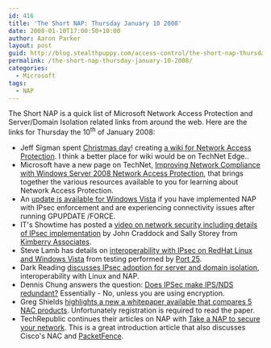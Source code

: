 ```yaml
---
id: 416
title: 'The Short NAP: Thursday January 10 2008'
date: 2008-01-10T17:00:50+10:00
author: Aaron Parker
layout: post
guid: http://blog.stealthpuppy.com/access-control/the-short-nap-thursday-january-10-2008
permalink: /the-short-nap-thursday-january-10-2008/
categories:
  - Microsoft
tags:
  - NAP
---
```

The Short NAP is a quick list of Microsoft Network Access Protection and Server/Domain Isolation related links from around the web. Here are the links for Thursday the 10<sup>th</sup> of January 2008:

  * Jeff Sigman spent [Christmas day](http://www.wikia.com/wiki/Network_Access_Protection_Wiki)! creating [a wiki for Network Access Protection](http://networkap.wikia.com/). I think a better place for wiki would be on TechNet Edge..
  * Microsoft have a new page on TechNet, [Improving Network Compliance with Windows Server 2008 Network Access Protection](http://www.microsoft.com/technet/security/learning/networkcompliance.mspx), that brings together the various resources available to you for learning about Network Access Protection.
  * An [update is available for Windows Vista](http://support.microsoft.com/KB/943129) if you have implemented NAP with IPsec enforcement and are experiencing connectivity issues after running GPUPDATE /FORCE.
  * IT's Showtime has posted a [video on network security including details of IPsec implementation](http://www.microsoft.com/uk/technet/itsshowtime/sessionh.aspx?videoid=473) by John Craddock and Sally Storey from [Kimberry Associates](http://www.kimberry.co.uk).
  * Steve Lamb has details on [interoperability with IPsec on RedHat Linux and Windows Vista](http://blogs.technet.com/steve_lamb/archive/2007/12/28/how-to-implement-ipsec-between-linux-and-windows-vista-why-use-ipsec-network-security.aspx) from testing performed by [Port 25](http://port25.technet.com).
  * Dark Reading [discusses IPsec adoption for server and domain isolation](http://www.darkreading.com/document.asp?doc_id=141929), interoperability with Linux and NAP.
  * Dennis Chung answers the question: [Does IPSec make IPS/NDS redundant?](http://windowsmvp.spaces.live.com/Blog/cns!80195647FE07388F!547.entry) Essentially - No, unless you are using encryption.
  * Greg Shields [highlights a new a whitepaper available that compares 5 NAC products](http://www.realtime-windowsserver.com/market_news_trends/2007/12/what_other_options_to_microsof.htm). Unfortunately registration is required to read the paper.
  * TechRepublic continues their articles on NAP with [Take a NAP to secure your network](http://articles.techrepublic.com.com/2415-1035_11-179190.html). This is a great introduction article that also discusses Cisco's NAC and [PacketFence](http://www.packetfence.org/).